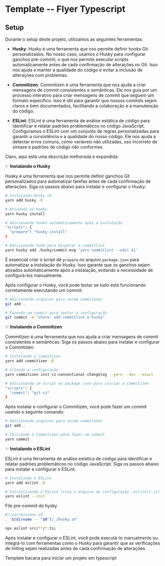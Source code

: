 # Template -- Flyer Typescript


## Setup

Durante o setup deste projeto, utilizamos as seguintes ferramentas:

- **Husky**: Husky é uma ferramenta que nos permite definir hooks Git personalizados. No nosso caso, usamos o Husky para configurar ganchos pré-commit, o que nos permite executar scripts automaticamente antes de cada confirmação de alterações no Git. Isso nos ajuda a manter a qualidade do código e evitar a inclusão de alterações com problemas.

- **Commitizen**: Commitizen é uma ferramenta que nos ajuda a criar mensagens de commit consistentes e semânticas. Ele nos guia por um processo interativo para criar mensagens de commit que seguem um formato específico. Isso é útil para garantir que nossos commits sejam claros e bem documentados, facilitando a colaboração e a manutenção do código.

- **ESLint**: ESLint é uma ferramenta de análise estática de código para identificar e relatar padrões problemáticos no código JavaScript. Configuramos o ESLint com um conjunto de regras personalizadas para garantir a consistência e a qualidade do nosso código. Ele nos ajuda a detectar erros comuns, como variáveis não utilizadas, uso incorreto de sintaxe e padrões de código não conformes.

Claro, aqui está uma descrição melhorada e expandida:

✨ **Instalando o Husky**

Husky é uma ferramenta que nos permite definir ganchos Git personalizados para automatizar tarefas antes de cada confirmação de alterações. Siga os passos abaixo para instalar e configurar o Husky:

```bash
# Instalando Husky v6
yarn add husky -D

# Ativando os hooks
yarn husky install

# Adicionando hooks automaticamente após a instalação
"scripts": {
  "prepare": "husky install"
}

# Adicionando hook para disparar o commitlint
yarn husky add .husky/commit-msg 'yarn commitlint --edit $1'
```

É essencial criar o script de `prepare` no arquivo `package.json` para automatizar a instalação do Husky. Isso garante que os ganchos sejam ativados automaticamente após a instalação, evitando a necessidade de configurá-los manualmente.

Após configurar o Husky, você pode testar se tudo está funcionando corretamente executando um commit.

```bash
# Adicionando arquivos para serem commitados
git add .

# Fazendo um commit para testar a configuração
git commit -m "chore: add commitlint e husky"
```

✨ **Instalando o Commitizen**

Commitizen é uma ferramenta que nos ajuda a criar mensagens de commit consistentes e semânticas. Siga os passos abaixo para instalar e configurar o Commitizen:

```bash
# Instalando o Commitizen
yarn add commitizen -D

# Criando a configuração
yarn commitizen init cz-conventional-changelog --yarn --dev --exact

# Adicionando um script no package.json para iniciar o Commitizen
"scripts": {
  "commit": "git-cz"
}
```

Após instalar e configurar o Commitizen, você pode fazer um commit usando o seguinte comando:

```bash
# Adicionando arquivos para serem commitados
git add .

# Iniciando o Commitizen para fazer um commit
yarn commit
```

✨ **Instalando o ESLint**

ESLint é uma ferramenta de análise estática de código para identificar e relatar padrões problemáticos no código JavaScript. Siga os passos abaixo para instalar e configurar o ESLint:

```bash
# Instalando o ESLint
yarn add eslint -D

# Inicializando o ESLint (cria o arquivo de configuração .eslintrc.js)
yarn eslint --init
```

File pre-commit do hysky
```bash
#!/usr/bin/env sh
. "$(dirname -- "$0")/_/husky.sh"

npx eslint src/**/*.ts;
```
Após instalar e configurar o ESLint, você pode executá-lo manualmente ou integrá-lo com ferramentas como o Husky para garantir que as verificações de linting sejam realizadas antes de cada confirmação de alterações.

Template bacana para iniciar um projeto em typescript
